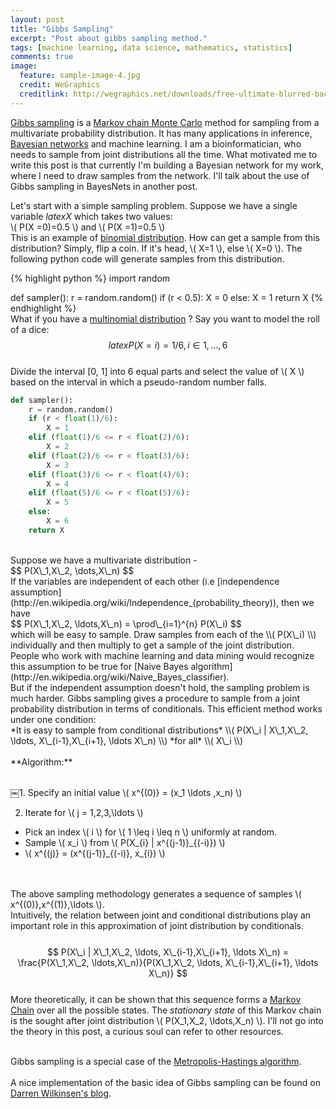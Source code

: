 ```yaml
---
layout: post
title: "Gibbs Sampling"
excerpt: "Post about gibbs sampling method."
tags: [machine learning, data science, mathematics, statistics]
comments: true
image:
  feature: sample-image-4.jpg
  credit: WeGraphics
  creditlink: http://wegraphics.net/downloads/free-ultimate-blurred-background-pack/
---
```

[Gibbs sampling](http://en.wikipedia.org/wiki/Gibbs_sampling) is a [Markov chain Monte Carlo](http://en.wikipedia.org/wiki/Markov_chain_Monte_Carlo) method for sampling from a multivariate probability distribution. It has many applications in inference, [Bayesian networks](http://en.wikipedia.org/wiki/Bayesian_network) and machine learning. I am a bioinformatician, who needs to sample from joint distributions all the time. What motivated me to write this post is that currently I'm building a Bayesian network for my work, where I need to draw samples from the network. I'll talk about the use of Gibbs sampling in BayesNets in another post.

Let's start with a simple sampling problem. Suppose we have a single variable $latex X$ which takes two values:
<br>
\\( P(X =0)=0.5 \\) and \\( P(X =1)=0.5 \\)
<br>
This is an example of [binomial distribution](http://en.wikipedia.org/wiki/Binomial_distribution). How can get a sample from this distribution?
Simply, flip a coin. If it's head, \\( X=1 \\), else \\( X=0 \\). The following python code will generate samples from this distribution.

{% highlight python %}
import random

def sampler():
	r = random.random()
	if (r < 0.5):
		X = 0
	else:
		X = 1
	return X
{% endhighlight %}
<br>
What if you have a [multinomial distribution](http://en.wikipedia.org/wiki/Multinomial_distribution) ? Say you want to model the roll of a dice:
<br>
$$ latex P(X = i) = 1/6 ,  i \in 1,\ldots ,6$$
<br>
Divide the interval [0, 1] into 6 equal parts and select the value of \\( X \\) based on the interval in which a pseudo-random number falls.
```python
def sampler():
    r = random.random()
    if (r < float(1)/6):
        X = 1
    elif (float(1)/6 <= r < float(2)/6):
        X = 2
    elif (float(2)/6 <= r < float(3)/6):
        X = 3
    elif (float(3)/6 <= r < float(4)/6):
        X = 4
    elif (float(5)/6 <= r < float(5)/6):
        X = 5
    else:
        X = 6
	return X
```
<br>
Suppose we have a multivariate distribution -
<br>
$$ P(X\_1,X\_2, \dots,X\_n) $$
<br>
If the variables are independent of each other (i.e [independence assumption](http://en.wikipedia.org/wiki/Independence_(probability_theory)), then we have
<br>
$$ P(X\_1,X\_2, \ldots,X\_n) = \prod\_{i=1}^{n} P(X\_i) $$
<br>
which will be easy to sample. Draw samples from each of the \\( P(X\_i) \\) individually and then multiply to get a sample of the joint distribution.
<br>
People who work with machine learning and data mining would recognize this assumption to be true for [Naive Bayes algorithm](http://en.wikipedia.org/wiki/Naive_Bayes_classifier).
<br>
But if the independent assumption doesn't hold, the sampling problem is much harder. Gibbs sampling gives a procedure to sample from a joint probability distribution in terms of conditionals. This efficient method works under one condition:
<br>
*It is easy to sample from conditional distributions* \\( P(X\_i | X\_1,X\_2, \ldots, X\_{i-1},X\_{i+1}, \ldots X\_n) \\) *for all* \\( X\_i \\)
<br><br>
**Algorithm:**
<br><br>

￼1. Specify an initial value \\( x^{(0)} = (x\_1 \ldots ,x\_n) \\)

2. Iterate for \\( j = 1,2,3,\ldots \\)

- Pick an index \\( i \\) for \\( 1 \leq i \leq n \\) uniformly at random.
-  Sample \\( x_i \\) from \\( P(X\_{i} | x^{(j-1)}\_{(-i)}) \\)
- \\( x^{(j)} = (x^{(j-1)}\_{(-i)}, x\_{i}) \\)

<br><br>
The above sampling methodology generates a sequence of samples \\( x^{(0)},x^{(1)},\ldots \\). 
<br>
Intuitively, the relation between joint and conditional distributions play an important role in this approximation of joint distribution by conditionals.  
<br>
$$ P(X\_i | X\_1,X\_2, \ldots, X\_{i-1},X\_{i+1}, \ldots X\_n) = \frac{P(X\_1,X\_2, \ldots,X\_n)}{P(X\_1,X\_2, \ldots, X\_{i-1},X\_{i+1}, \ldots X\_n)} $$
<br>
More theoretically, it can be shown that this sequence forms a [Markov Chain](http://en.wikipedia.org/wiki/Markov_chain) over all the possible states. The *stationary state* of this Markov chain is the sought after joint distribution \\( P(X\_1,X\_2, \ldots,X\_n) \\). I'll not go into the theory in this post, a curious soul can refer to other resources.
<br><br> 

Gibbs sampling is a special case of the [Metropolis-Hastings algorithm](http://en.wikipedia.org/wiki/Metropolis%E2%80%93Hastings_algorithm).
<br><br>
A nice implementation of the basic idea of Gibbs sampling can be found on [Darren Wilkinsen's blog](http://darrenjw.wordpress.com/2011/07/16/gibbs-sampler-in-various-languages-revisited/). 